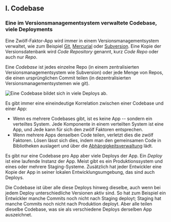 ﻿## I. Codebase
### Eine im Versionsmanagementsystem verwaltete Codebase, viele Deployments

Eine Zwölf-Faktor-App wird immer in einem Versionsmanagementsystem verwaltet, wie zum Beispiel [Git](http://git-scm.com/), [Mercurial](http://mercurial.selenic.com/) oder [Subversion](http://subversion.apache.org/). Eine Kopie der Versionsdatenbank wird *Code Repository* genannt, kurz *Code Repo* oder auch nur *Repo*.

Eine *Codebase* ist jedes einzelne Repo (in einem zentralisierten Versionsmanagementsystem wie Subversion) oder jede Menge von Repos, die einen ursprünglichen Commit teilen (in dezentralisierten Versionsmanagementsystemen wie git).

![Eine Codebase bildet sich in viele Deploys ab.](/images/codebase-deploys.png)

Es gibt immer eine eineindeutige Korrelation zwischen einer Codebase und einer App:

* Wenn es mehrere Codebases gibt, ist es keine App -- sondern ein verteiltes System. Jede Komponente in einem verteilten System ist eine App, und Jede kann für sich den zwölf Faktoren entsprechen.
* Wenn mehrere Apps denselben Code teilen, verletzt dies die zwölf Faktoren. Lösen lässt sich dies, indem man den gemeinsamen Code in Bibliotheken auslagert und über die [Abhängigkeitsverwaltung](./dependencies) lädt.

Es gibt nur eine Codebase pro App aber viele Deploys der App. Ein *Deploy* ist eine laufende Instanz der App. Meist gibt es ein Produktionssystem und eines oder mehrere Staging-Systeme. Zusätzlich hat jeder Entwickler eine Kopie der App in seiner lokalen Entwicklungsumgebung, das sind auch Deploys.

Die Codebase ist über alle diese Deploys hinweg dieselbe, auch wenn bei jedem Deploy unterschiedliche Versionen aktiv sind. So hat zum Beispiel ein Entwickler manche Commits noch nicht nach Staging deployt; Staging hat manche Commits noch nicht nach Produktion deployt. Aber alle teilen dieselbe Codebase, was sie als verschiedene Deploys derselben App auszeichnet.
